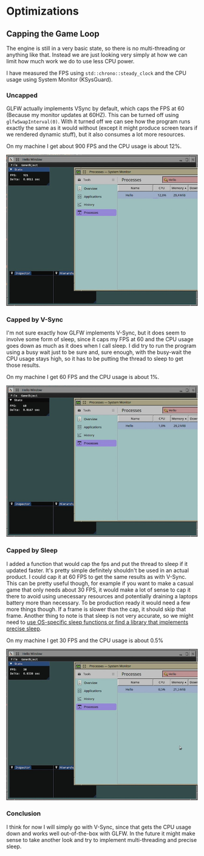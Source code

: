 # Optimizations
## Capping the Game Loop
The engine is still in a very basic state, so there is no multi-threading or anything like that. Instead we are just looking very simply at how we can limit how much work we do to use less CPU power.

I have measured the FPS using `std::chrono::steady_clock` and the CPU usage using System Monitor (KSysGuard).

### Uncapped
GLFW actually implements VSync by default, which caps the FPS at 60 (Because my monitor updates at 60HZ). This can be turned off using `glfwSwapInterval(0)`. 
With it turned off we can see how the program runs exactly the same as it would without (except it might produce screen tears if we rendered dynamic stuff), but it also consumes a lot more resources.

On my machine I get about 900 FPS and the CPU usage is about 12%.

![Uncapped](LoopPerformance_Uncapped.jpg)

### Capped by V-Sync
I'm not sure exactly how GLFW implements V-Sync, but it does seem to involve some form of sleep, since it caps my FPS at 60 and the CPU usage goes down as much as it does when I call sleep.
I did try to run the program using a busy wait just to be sure and, sure enough, with the busy-wait the CPU usage stays high, so it has to be putting the thread to sleep to get those results.

On my machine I get 60 FPS and the CPU usage is about 1%.

![Capped by V-Sync](LoopPerformance_CappedByVSync.jpg)

### Capped by Sleep
I added a function that would cap the fps and put the thread to sleep if it updated faster. It's pretty simple definitely shouldn't be used in an actual product. I could cap it at 60 FPS to get the same results as with V-Sync. 
This can be pretty useful though, for example if you want to make a casual game that only needs about 30 FPS, it would make a lot of sense to cap it there to avoid using unecessary resources and potentially draining a laptops battery more than necessary.
To be production ready it would need a few more things though. If a frame is slower than the cap, it should skip that frame. 
Another thing to note is that sleep is not very accurate, so we might need to [use OS-specific sleep functions or find a library that implements precise sleep](https://stackoverflow.com/a/41862592).

On my machine I get 30 FPS and the CPU usage is about 0.5%

![Capped by V-Sync](LoopPerformance_CappedBySleep.jpg)

### Conclusion
I think for now I will simply go with V-Sync, since that gets the CPU usage down and works well out-of-the-box with GLFW. In the future it might make sense to take another look and try to implement multi-threading and precise sleep.
